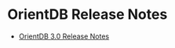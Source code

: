 # OrientDB Release Notes

- [OrientDB 3.0 Release Notes](https://github.com/orientechnologies/orientdb/wiki/OrientDB-3.0-Release-Notes)
